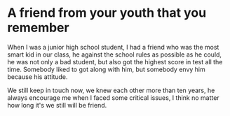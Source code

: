 # A friend from your youth that you remember

When I was a junior high school student, I had a friend who was the most smart kid in our class, he against the school rules as possible as he could, he was not only a bad student, but also got the highest score in test all the time. Somebody liked to got along with him, but somebody envy him because his attitude.

We still keep in touch now, we knew each other more than ten years, he always encourage me when I faced some critical issues, I think no matter how long it's we still will be friend. 